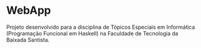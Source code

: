 # WebApp
Projeto desenvolvido para a disciplina de Tópicos Especiais em Informática (Programação Funcional em Haskell) na Faculdade de Tecnologia da Baixada Santista.